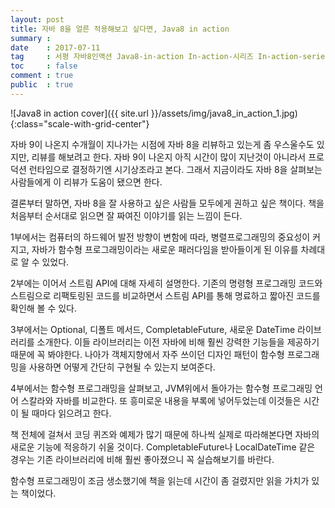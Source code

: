 ```yaml
---
layout: post
title: 자바 8을 얼른 적용해보고 싶다면, Java8 in action
summary : 
date    : 2017-07-11
tag     : 서평 자바8인액션 Java8-in-action In-action-시리즈 In-action-series
toc     : false
comment : true
public  : true
---
```


![Java8 in action cover]({{ site.url }}/assets/img/java8_in_action_1.jpg){:class="scale-with-grid-center"}

자바 9이 나온지 수개월이 지나가는 시점에 자바 8을 리뷰하고 있는게 좀 우스울수도 있지만, 리뷰를 해보려고 한다. 자바 9이 나온지 아직 시간이 많이 지난것이 아니라서 프로덕션 런타임으로 결정하기엔 시기상조라고 본다. 그래서 지금이라도 자바 8을 살펴보는 사람들에게 이 리뷰가 도움이 됐으면 한다.  

결론부터 말하면, 자바 8을 잘 사용하고 싶은 사람들 모두에게 권하고 싶은 책이다. 책을 처음부터 순서대로 읽으면 잘 짜여진 이야기를 읽는 느낌이 든다.  

1부에서는 컴퓨터의 하드웨어 발전 방향이 변함에 따라, 병렬프로그래밍의 중요성이 커지고, 자바가 함수형 프로그래밍이라는 새로운 패러다임을 받아들이게 된 이유를 차례대로 알 수 있었다.  

2부에는 이어서 스트림 API에 대해 자세히 설명한다. 기존의 명령형 프로그래밍 코드와 스트림으로 리팩토링된 코드를 비교하면서 스트림 API를 통해 명료하고 짧아진 코드를 확인해 볼 수 있다.  

3부에서는 Optional, 디폴트 메서드, CompletableFuture, 새로운 DateTime 라이브러리를 소개한다. 이들 라이브러리는 이전 자바에 비해 훨씬 강력한 기능들을 제공하기 때문에 꼭 봐야한다. 나아가 객체지향에서 자주 쓰이던 디자인 패턴이 함수형 프로그래밍을 사용하면 어떻게 간단히 구현될 수 있는지 보여준다.  

4부에서는 함수형 프로그래밍을 살펴보고, JVM위에서 돌아가는 함수형 프로그래밍 언어 스칼라와 자바를 비교한다. 또 흥미로운 내용을 부록에 넣어두었는데 이것들은 시간이 될 때마다 읽으려고 한다.  

책 전체에 걸쳐서 코딩 퀴즈와 예제가 많기 때문에 하나씩 실제로 따라해본다면 자바의 새로운 기능에 적응하기 쉬울 것이다. CompletableFuture나 LocalDateTime 같은 경우는 기존 라이브러리에 비해 훨씬 좋아졌으니 꼭 실습해보기를 바란다.  

함수형 프로그래밍이 조금 생소했기에 책을 읽는데 시간이 좀 걸렸지만 읽을 가치가 있는 책이었다.

